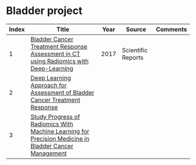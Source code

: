 # Bladder project
|Index|Title|Year|Source|Comments|
|----|----|----|----|----|
|1|[Bladder Cancer Treatment Response Assessment in CT using Radiomics with Deep-Learning](https://www.nature.com/articles/s41598-017-09315-w)|2017|Scientific Reports||
|2|[Deep Learning Approach for Assessment of Bladder Cancer Treatment Response](https://www.ncbi.nlm.nih.gov/pmc/articles/PMC6403041/)||||
|3|[Study Progress of Radiomics With Machine Learning for Precision Medicine in Bladder Cancer Management](https://www.ncbi.nlm.nih.gov/pmc/articles/PMC6892826/)||||

